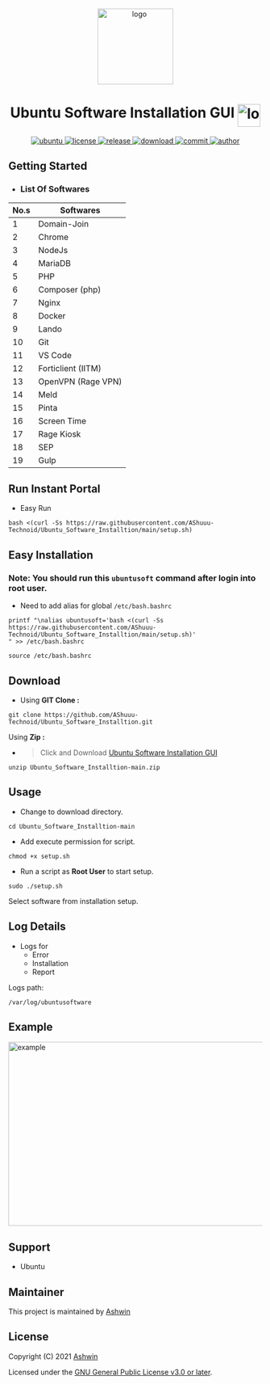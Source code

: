 <!-- PROJECT LOGO -->
<br />
<p align="center">
  <a>
    <img src="https://linuxx.info/wp-content/uploads/2019/04/eac0630b6c4cc9d1b3c1dae9e775f4e9-1.png" alt="logo" width="150" height="150"/>
  </a>
  <h1 align="center">Ubuntu Software Installation GUI <img align="top" src="https://telegra.ph/file/3898bdbce63b2dbd6bde9.gif" alt="logo" width="45" height="45"/></h1>
</p>

<p align="center">
  <a href="https://ubuntu.com"/>
  <img  alt="ubuntu" src="https://img.shields.io/badge/Ubuntu-E95420?style=flat-square&logo=ubuntu&logoColor=white" />
  <a href="https://github.com/AShuuu-Technoid/Ubuntu_Software_Installtion/blob/main/LICENSE">
  <img alt="license" src="https://img.shields.io/github/license/AShuuu-Technoid/Ubuntu_Software_Installtion?style=flat-square" />
  <a href="https://github.com/AShuuu-Technoid/Ubuntu_Software_Installtion/releases">
  <img alt="release" src="https://img.shields.io/github/v/release/AShuuu-Technoid/Ubuntu_Software_Installtion?style=flat-square" />
  <a href="https://github.com/AShuuu-Technoid/Ubuntu_Software_Installtion">
  <img alt="download" src="https://img.shields.io/github/downloads/AShuuu-Technoid/Ubuntu_Software_Installtion/total?style=flat-square"/>
  <a href="https://github.com/AShuuu-Technoid/Ubuntu_Software_Installtion">
  <img alt="commit" src="https://img.shields.io/github/last-commit/AShuuu-Technoid/Ubuntu_Software_Installtion?style=flat-square"/>
  <a href="https://ashuuu.ml">
  <img alt="author" src="https://img.shields.io/badge/author-Ashwin-blue?style=flat-square"/>
  </a>
</p>

## Getting Started

  - ### List Of Softwares

  No.s  | Softwares
------------- | -------------
1 | Domain-Join
2 | Chrome
3 | NodeJs
4 | MariaDB
5 | PHP
6 | Composer (php)
7 | Nginx
8 | Docker
9 | Lando
10 | Git
11 | VS Code
12 | Forticlient (IITM)
13 | OpenVPN (Rage VPN)
14 | Meld
15 | Pinta
16 | Screen Time
17 | Rage Kiosk
18 | SEP
19 | Gulp

## Run Instant Portal
- Easy Run

```
bash <(curl -Ss https://raw.githubusercontent.com/AShuuu-Technoid/Ubuntu_Software_Installtion/main/setup.sh)
```

## Easy Installation
### Note: You should run this `ubuntusoft` command after login into root user.
- Need to add alias for global `/etc/bash.bashrc`

```
printf "\nalias ubuntusoft='bash <(curl -Ss https://raw.githubusercontent.com/AShuuu-Technoid/Ubuntu_Software_Installtion/main/setup.sh)'
" >> /etc/bash.bashrc
```
```
source /etc/bash.bashrc
```

## Download
- Using **GIT Clone :**
```
git clone https://github.com/AShuuu-Technoid/Ubuntu_Software_Installtion.git
```

Using **Zip :**
- >Click and Download [Ubuntu Software Installation GUI](https://github.com/AShuuu-Technoid/Ubuntu_Software_Installtion/archive/refs/heads/main.zip)

```
unzip Ubuntu_Software_Installtion-main.zip
```

## Usage

- Change to download directory.

```
cd Ubuntu_Software_Installtion-main
```

- Add execute permission for script.

```
chmod +x setup.sh
```

- Run a script as **Root User** to start setup.

```
sudo ./setup.sh
```

Select software from installation setup.

## Log Details
- Logs for
  - Error
  - Installation
  - Report

Logs path:
```
/var/log/ubuntusoftware
```

## Example

<img src="https://media.giphy.com/media/dDDXixSEKWnqFxlBRr/giphy.gif" alt="example" width="515" height="364"/>

## Support
- Ubuntu

## Maintainer
This project is maintained by [Ashwin](https://ashuuu.ml/)

## License

Copyright (C) 2021 [Ashwin](https://ashuuu.ml/)

Licensed under the [GNU General Public License v3.0 or later](LICENSE).
